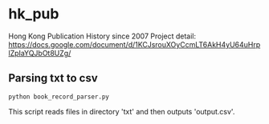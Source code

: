 # hk_pub
Hong Kong Publication History since 2007
Project detail: https://docs.google.com/document/d/1KCJsrouXOyCcmLT6AkH4yU64uHrplZpIaYQJbOt8UZg/ 

## Parsing txt to csv
```
python book_record_parser.py
```

This script reads files in directory 'txt' and then outputs 'output.csv'.
